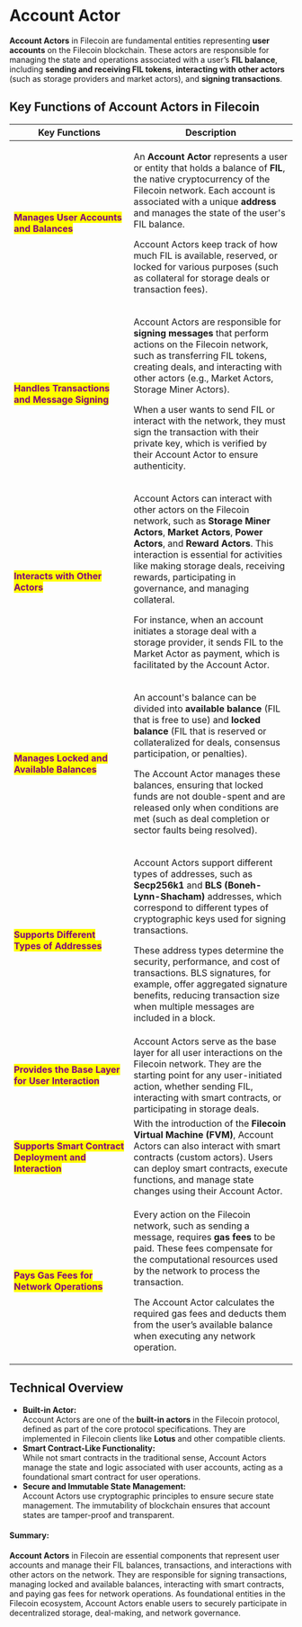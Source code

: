 # Account Actor

**Account Actors** in Filecoin are fundamental entities representing **user accounts** on the Filecoin blockchain. These actors are responsible for managing the state and operations associated with a user’s **FIL balance**, including **sending and receiving FIL tokens**, **interacting with other actors** (such as storage providers and market actors), and **signing transactions**.

## **Key Functions of Account Actors in Filecoin**

<table data-full-width="false"><thead><tr><th width="197">Key Functions</th><th>Description</th></tr></thead><tbody><tr><td><mark style="color:purple;"><strong>Manages User Accounts and Balances</strong></mark></td><td><p>An <strong>Account Actor</strong> represents a user or entity that holds a balance of <strong>FIL</strong>, the native cryptocurrency of the Filecoin network. Each account is associated with a unique <strong>address</strong> and manages the state of the user's FIL balance.</p><p></p><p>Account Actors keep track of how much FIL is available, reserved, or locked for various purposes (such as collateral for storage deals or transaction fees).</p></td></tr><tr><td><mark style="color:purple;"><strong>Handles Transactions and Message Signing</strong></mark></td><td><p>Account Actors are responsible for <strong>signing messages</strong> that perform actions on the Filecoin network, such as transferring FIL tokens, creating deals, and interacting with other actors (e.g., Market Actors, Storage Miner Actors).</p><p></p><p>When a user wants to send FIL or interact with the network, they must sign the transaction with their private key, which is verified by their Account Actor to ensure authenticity.</p></td></tr><tr><td><mark style="color:purple;"><strong>Interacts with Other Actors</strong></mark></td><td><p>Account Actors can interact with other actors on the Filecoin network, such as <strong>Storage Miner Actors</strong>, <strong>Market Actors</strong>, <strong>Power Actors</strong>, and <strong>Reward Actors</strong>. This interaction is essential for activities like making storage deals, receiving rewards, participating in governance, and managing collateral.</p><p></p><p>For instance, when an account initiates a storage deal with a storage provider, it sends FIL to the Market Actor as payment, which is facilitated by the Account Actor.</p></td></tr><tr><td><mark style="color:purple;"><strong>Manages Locked and Available Balances</strong></mark></td><td><p>An account's balance can be divided into <strong>available balance</strong> (FIL that is free to use) and <strong>locked balance</strong> (FIL that is reserved or collateralized for deals, consensus participation, or penalties).</p><p></p><p>The Account Actor manages these balances, ensuring that locked funds are not double-spent and are released only when conditions are met (such as deal completion or sector faults being resolved).</p></td></tr><tr><td><mark style="color:purple;"><strong>Supports Different Types of Addresses</strong></mark></td><td><p>Account Actors support different types of addresses, such as <strong>Secp256k1</strong> and <strong>BLS (Boneh-Lynn-Shacham)</strong> addresses, which correspond to different types of cryptographic keys used for signing transactions.</p><p></p><p>These address types determine the security, performance, and cost of transactions. BLS signatures, for example, offer aggregated signature benefits, reducing transaction size when multiple messages are included in a block.</p></td></tr><tr><td><mark style="color:purple;"><strong>Provides the Base Layer for User Interaction</strong></mark></td><td>Account Actors serve as the base layer for all user interactions on the Filecoin network. They are the starting point for any user-initiated action, whether sending FIL, interacting with smart contracts, or participating in storage deals.</td></tr><tr><td><mark style="color:purple;"><strong>Supports Smart Contract Deployment and Interaction</strong></mark></td><td>With the introduction of the <strong>Filecoin Virtual Machine (FVM)</strong>, Account Actors can also interact with smart contracts (custom actors). Users can deploy smart contracts, execute functions, and manage state changes using their Account Actor.</td></tr><tr><td><mark style="color:purple;"><strong>Pays Gas Fees for Network Operations</strong></mark></td><td><p>Every action on the Filecoin network, such as sending a message, requires <strong>gas fees</strong> to be paid. These fees compensate for the computational resources used by the network to process the transaction.</p><p></p><p>The Account Actor calculates the required gas fees and deducts them from the user’s available balance when executing any network operation.</p></td></tr></tbody></table>

## **Technical Overview**

* **Built-in Actor:**\
  Account Actors are one of the **built-in actors** in the Filecoin protocol, defined as part of the core protocol specifications. They are implemented in Filecoin clients like **Lotus** and other compatible clients.
* **Smart Contract-Like Functionality:**\
  While not smart contracts in the traditional sense, Account Actors manage the state and logic associated with user accounts, acting as a foundational smart contract for user operations.
* **Secure and Immutable State Management:**\
  Account Actors use cryptographic principles to ensure secure state management. The immutability of blockchain ensures that account states are tamper-proof and transparent.

#### **Summary:**

**Account Actors** in Filecoin are essential components that represent user accounts and manage their FIL balances, transactions, and interactions with other actors on the network. They are responsible for signing transactions, managing locked and available balances, interacting with smart contracts, and paying gas fees for network operations. As foundational entities in the Filecoin ecosystem, Account Actors enable users to securely participate in decentralized storage, deal-making, and network governance.
